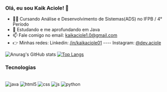 ### Olá, eu sou Kaik Aciole! 👋


- 👨‍💻 Cursando Análise e Desenvolvimento de Sistemas(ADS) no IFPB / 4° Período
- 🌱 Estudando e me aprofundando em Java
- 📫 Fale comigo no email: kaikaciole1.0@gmail.com
- 👉 Minhas redes: Linkedin: <a href="www.linkedin.com/in/kaikaciole01">/in/kaikaciole01</a> ---- Instagram: <a href="https://www.instagram.com/kaik_aciole/">@dev.aciole</a>

<p></p>

![Anurag's GitHub stats](https://github-readme-stats.vercel.app/api?username=KaikAciole&show_icons=true&theme=transparent) [![Top Langs](https://github-readme-stats.vercel.app/api/top-langs/?username=KaikAciole&layout=donut&theme=transparent)](https://github.com/anuraghazra/github-readme-stats) 

### Tecnologias

<div style="display: inline_block"><br>
  <img align="center" alt="java"  src="https://img.shields.io/badge/Java-ED8B00?style=for-the-badge&logo=openjdk&logoColor=white">
  <img align="center" alt="html5" src="https://img.shields.io/badge/HTML5-E34F26?style=for-the-badge&logo=html5&logoColor=white">
  <img align="center" alt="css"  src="https://img.shields.io/badge/CSS3-1572B6?style=for-the-badge&logo=css3&logoColor=white">
  <img align="center" alt="js"  src="https://img.shields.io/badge/JavaScript-323330?style=for-the-badge&logo=javascript&logoColor=F7DF1E">
  <img align="center" alt="python" src="https://img.shields.io/badge/Python-14354C?style=for-the-badge&logo=python&logoColor=white">
</div>
